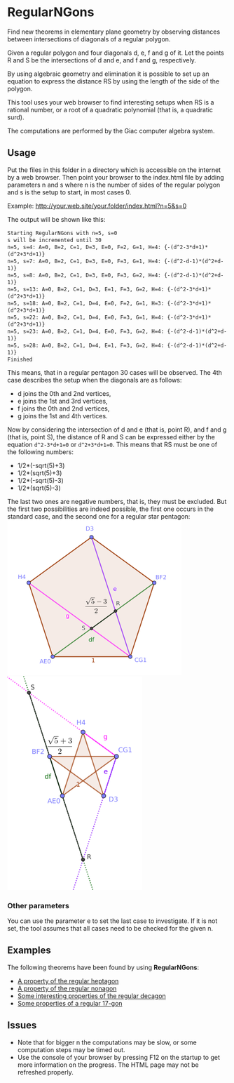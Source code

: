 # RegularNGons

Find new theorems in elementary plane geometry by observing distances
between intersections of diagonals of a regular polygon.

Given a regular polygon and four diagonals d, e, f and g of it.
Let the points R and S be the intersections of d and e, and f and g,
respectively.

By using algebraic geometry and elimination it is possible to
set up an equation to express the distance RS by using the
length of the side of the polygon.

This tool uses your web browser to find interesting setups
when RS is a rational number, or a root of a quadratic
polynomial (that is, a quadratic surd).

The computations are performed by the Giac computer algebra system.

## Usage

Put the files in this folder in a directory which is accessible on
the internet by a web browser. Then point your browser to
the index.html file by adding parameters n and s where n
is the number of sides of the regular polygon and s is the
setup to start, in most cases 0.

Example: http://your.web.site/your.folder/index.html?n=5&s=0

The output will be shown like this:
```
Starting RegularNGons with n=5, s=0
s will be incremented until 30
n=5, s=4: A=0, B=2, C=1, D=3, E=0, F=2, G=1, H=4: {-(d^2-3*d+1)*(d^2+3*d+1)}
n=5, s=7: A=0, B=2, C=1, D=3, E=0, F=3, G=1, H=4: {-(d^2-d-1)*(d^2+d-1)}
n=5, s=8: A=0, B=2, C=1, D=3, E=0, F=3, G=2, H=4: {-(d^2-d-1)*(d^2+d-1)}
n=5, s=13: A=0, B=2, C=1, D=3, E=1, F=3, G=2, H=4: {-(d^2-3*d+1)*(d^2+3*d+1)}
n=5, s=18: A=0, B=2, C=1, D=4, E=0, F=2, G=1, H=3: {-(d^2-3*d+1)*(d^2+3*d+1)}
n=5, s=22: A=0, B=2, C=1, D=4, E=0, F=3, G=1, H=4: {-(d^2-3*d+1)*(d^2+3*d+1)}
n=5, s=23: A=0, B=2, C=1, D=4, E=0, F=3, G=2, H=4: {-(d^2-d-1)*(d^2+d-1)}
n=5, s=28: A=0, B=2, C=1, D=4, E=1, F=3, G=2, H=4: {-(d^2-d-1)*(d^2+d-1)}
Finished
```
This means, that in a regular pentagon 30 cases will be observed.
The 4th case describes the setup when the diagonals are as follows:
  * d joins the 0th and 2nd vertices,
  * e joins the 1st and 3rd vertices,
  * f joins the 0th and 2nd vertices,
  * g joins the 1st and 4th vertices.

Now by considering the intersection of d and e (that is, point R), and f and g
(that is, point S), the distance of R and S can be expressed either by
the equation `d^2-3*d+1=0` or `d^2+3*d+1=0`. This means that RS must be
one of the following numbers:
  * 1/2*(-sqrt(5)+3)
  * 1/2*(sqrt(5)+3)
  * 1/2*(-sqrt(5)-3)
  * 1/2*(sqrt(5)-3)

The last two ones are negative numbers, that is, they must be excluded.
But the first two possibilities are indeed possible, the first one
occurs in the standard case, and the second one for a regular star pentagon:
![a regular pentagon](/fig/pentagon-small.png?raw=true "A regular pentagon")
![a regular star-pentagon](/fig/star-pentagon-small.png?raw=true "A regular star-pentagon")

### Other parameters

You can use the parameter e to set the last case to
investigate. If it is not set, the tool assumes that
all cases need to be checked for the given n.

## Examples

The following theorems have been found by using **RegularNGons**:
  * [A property of the regular heptagon](https://www.geogebra.org/m/trpuKnDs)   
  * [A property of the regular nonagon](https://www.geogebra.org/m/xByk6ESM)
  * [Some interesting properties of the regular decagon](https://www.geogebra.org/m/WRpmrAmH)
  * [Some properties of a regular 17-gon](https://www.geogebra.org/m/V6Zdjzza)

## Issues

  * Note that for bigger n the computations may be slow, or some computation steps may be timed out.
  * Use the console of your browser by pressing F12 on the startup to get more information on the progress.
The HTML page may not be refreshed properly.
